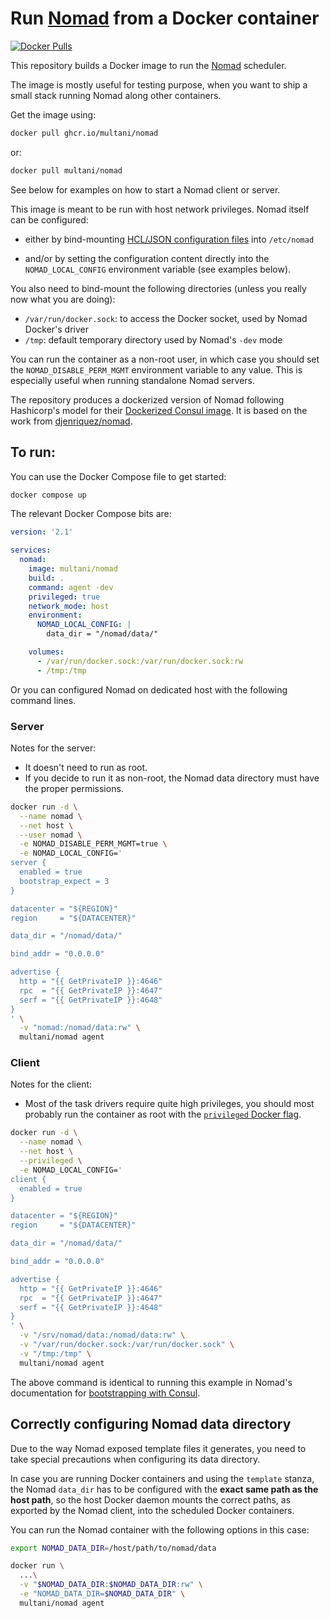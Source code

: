 # Run [Nomad](https://www.nomadproject.io) from a Docker container

[![Docker Pulls](https://img.shields.io/docker/pulls/multani/nomad.svg)](https://hub.docker.com/r/multani/nomad/)

This repository builds a Docker image to run the [Nomad](https://www.nomadproject.io) scheduler.

The image is mostly useful for testing purpose, when you want to ship a small
stack running Nomad along other containers.

Get the image using:

```sh
docker pull ghcr.io/multani/nomad
```
or:

```sh
docker pull multani/nomad
```

See below for examples on how to start a Nomad client or server.

This image is meant to be run with host network privileges.
Nomad itself can be configured:

* either by bind-mounting [HCL/JSON configuration
  files](https://www.nomadproject.io/docs/configuration/) into `/etc/nomad`

* and/or by setting the configuration content directly into the
  `NOMAD_LOCAL_CONFIG` environment variable (see examples below).

You also need to bind-mount the following directories (unless you really now
what you are doing):

* `/var/run/docker.sock`: to access the Docker socket, used by Nomad Docker's
  driver
* `/tmp`: default temporary directory used by Nomad's `-dev` mode

You can run the container as a non-root user, in which case you should set the
`NOMAD_DISABLE_PERM_MGMT` environment variable to any value. This is especially
useful when running standalone Nomad servers.

The repository produces a dockerized version of Nomad following Hashicorp's
model for their [Dockerized Consul
image](https://github.com/hashicorp/docker-consul). It is based on the work from
[djenriquez/nomad](https://github.com/djenriquez/nomad).


## To run:

You can use the Docker Compose file to get started:

```bash
docker compose up
```

The relevant Docker Compose bits are:

```yaml
version: '2.1'

services:
  nomad:
    image: multani/nomad
    build: .
    command: agent -dev
    privileged: true
    network_mode: host
    environment:
      NOMAD_LOCAL_CONFIG: |
        data_dir = "/nomad/data/"

    volumes:
      - /var/run/docker.sock:/var/run/docker.sock:rw
      - /tmp:/tmp
```

Or you can configured Nomad on dedicated host with the following command lines.

### Server

Notes for the server:

* It doesn't need to run as root.
* If you decide to run it as non-root, the Nomad data directory must have the
  proper permissions.

```bash
docker run -d \
  --name nomad \
  --net host \
  --user nomad \
  -e NOMAD_DISABLE_PERM_MGMT=true \
  -e NOMAD_LOCAL_CONFIG='
server {
  enabled = true
  bootstrap_expect = 3
}

datacenter = "${REGION}"
region     = "${DATACENTER}"

data_dir = "/nomad/data/"

bind_addr = "0.0.0.0"

advertise {
  http = "{{ GetPrivateIP }}:4646"
  rpc  = "{{ GetPrivateIP }}:4647"
  serf = "{{ GetPrivateIP }}:4648"
}
' \
  -v "nomad:/nomad/data:rw" \
  multani/nomad agent
```

### Client

Notes for the client:

* Most of the task drivers require quite high privileges, you should most
  probably run the container as root with the [`privileged` Docker
  flag](https://docs.docker.com/engine/reference/run/#runtime-privilege-and-linux-capabilities).

```bash
docker run -d \
  --name nomad \
  --net host \
  --privileged \
  -e NOMAD_LOCAL_CONFIG='
client {
  enabled = true
}

datacenter = "${REGION}"
region     = "${DATACENTER}"

data_dir = "/nomad/data/"

bind_addr = "0.0.0.0"

advertise {
  http = "{{ GetPrivateIP }}:4646"
  rpc  = "{{ GetPrivateIP }}:4647"
  serf = "{{ GetPrivateIP }}:4648"
}
' \
  -v "/srv/nomad/data:/nomad/data:rw" \
  -v "/var/run/docker.sock:/var/run/docker.sock" \
  -v "/tmp:/tmp" \
  multani/nomad agent
```

The above command is identical to running this example in Nomad's documentation
for [bootstrapping with
Consul](https://www.nomadproject.io/docs/cluster/bootstrapping.html).

## Correctly configuring Nomad data directory

Due to the way Nomad exposed template files it generates, you need to take
special precautions when configuring its data directory.

In case you are running Docker containers and using the `template` stanza,
the Nomad `data_dir` has to be configured with the **exact same path as the
host path**, so the host Docker daemon mounts the correct paths, as exported by
the Nomad client, into the scheduled Docker containers.

You can run the Nomad container with the following options in this case:

```bash
export NOMAD_DATA_DIR=/host/path/to/nomad/data

docker run \
  ...\
  -v "$NOMAD_DATA_DIR:$NOMAD_DATA_DIR:rw" \
  -e "NOMAD_DATA_DIR=$NOMAD_DATA_DIR" \
  multani/nomad agent
```

